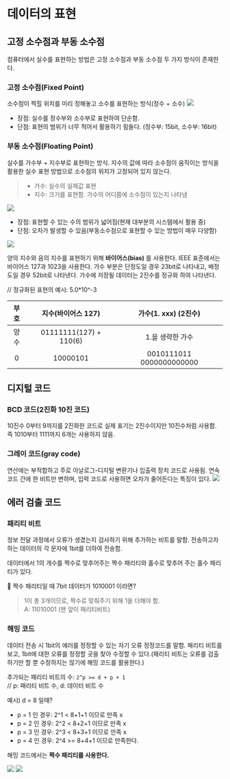 # 데이터의 표현
## 고정 소수점과 부동 소수점
컴퓨터에서 실수를 표현하는 방법은 고정 소수점과 부동 소수점 두 가지 방식이 존재한다.

### 고정 소수점(Fixed Point)
소수점이 찍힐 위치를 미리 정해놓고 소수를 표현하는 방식(정수 + 소수)
<img src="https://user-images.githubusercontent.com/60968342/130899443-4059e9bd-f14d-479a-ac9a-747b19440cc6.png">

- 장점: 실수를 정수부와 소수부로 표현하여 단순함.
- 단점: 표현의 범위가 너무 적어서 활용하기 힘들다. (정수부: 15bit, 소수부: 16bit)

### 부동 소수점(Floating Point)
실수를 가수부 + 지수부로 표현하는 방식. 지수의 값에 따라 소수점이 움직이는 방식을 활용한 실수 표현 방법으로 소수점의 위치가 고정되어 있지 않는다.
> - 가수: 실수의 실제값 표현  
> - 지수: 크기를 표현함. 가수의 어디쯤에 소수점이 있는지 나타냄

<img src="https://user-images.githubusercontent.com/60968342/130899449-12134b17-e75c-412e-9c0b-5013f4daa788.png">

- 장점: 표현할 수 있는 수의 범위가 넓어짐(현재 대부분의 시스템에서 활용 중)
- 단점: 오차가 발생할 수 있음(부동소수점으로 표현할 수 있는 방법이 매우 다양함)

<img src="https://user-images.githubusercontent.com/60968342/130899458-1a6b8d69-de67-417b-af07-7b727b682aad.jpg">

양의 지수와 음의 지수를 표현하기 위해 **바이어스(bias)** 를 사용한다. IEEE 표준에서는 바이어스 127과 1023을 사용한다. 가수 부분은 단정도일 경우 23bit로 나타내고, 배정도일 경우 52bit로 나타낸다. 가수에 저장될 데이터는 2진수를 정규화 하여 나타낸다.

// 정규화된 표현의 예시: 5.0*10^-3

| 부호 | 지수(바이어스 127) | 가수(1. xxx) (2진수) |
|:---:|:---:|:---:|
| 양수 | 01111111(127) + 110(6) | 1.을 생략한 가수 |
| 0 | 10000101 | 0010111011 0000000000000 |

## 디지털 코드
### BCD 코드(2진화 10진 코드)
10진수 0부터 9까지를 2진화한 코드로 실제 표기는 2진수이지만 10진수처럼 사용함. 즉 1010부터 1111까지 6개는 사용하지 않음.

### 그레이 코드(gray code)
연산에는 부적합하고 주로 아날로그-디지털 변환기나 입출력 장치 코드로 사용됨. 연속 코드 간에 한 비트만 변하며, 입력 코드로 사용하면 오차가 줄어든다는 특징이 있다.
<img src="https://user-images.githubusercontent.com/60968342/130899535-2a5f96e8-ca2a-414a-a942-f6a7922df478.jpg">

## 에러 검출 코드
### 패리티 비트
정보 전달 과정에서 오류가 생겼는지 검사하기 위해 추가하는 비트를 말함. 전송하고자 하는 데이터의 각 문자에 1bit를 더하여 전송함.

데이터에서 1의 개수를 짝수로 맞추어주는 짝수 패리티와 홀수로 맞추어 주는 홀수 패리티가 있다.

📌 짝수 패리티일 때 7bit 데이터가 1010001 이라면?
> 1이 총 3개이므로, 짝수로 맞춰주기 위해 1을 더해야 함.     
> A: 11010001 (맨 앞이 패리티비트)

### 해밍 코드
데이터 전송 시 1bit의 에러를 정정할 수 있는 자기 오류 정정코드를 말함. 패리티 비트를 보고, 1bit에 대한 오류를 정정할 곳을 찾아 수정할 수 있다.(패리티 비트는 오류를 검출하기만 할 뿐 수정하지는 않기에 해밍 코드를 활용한다.)

추가되는 패리티 비트의 수: `2^p >= d + p + 1`      
// p: 패리티 비트 수, d: 데이터 비트 수

예시) d = 8 일때?
- p = 1 인 경우: 2^1 < 8+1+1 이므로 만족 x
- p = 2 인 경우: 2^2 < 8+2+1 이므로 만족 x
- p = 3 인 경우: 2^3 < 8+3+1 이므로 만족 x
- p = 4 인 경우: 2^4 >= 8+4+1 이므로 만족한다.

해밍 코드에서는 **짝수 패리티를 사용한다.**

<img src="https://user-images.githubusercontent.com/60968342/130899543-2f560a06-fdc3-4e7b-a441-0d3929936130.jpg">
<img src="https://user-images.githubusercontent.com/60968342/130899548-3a1f3e9f-ef79-4a3e-b53f-f74f63fddaf9.jpg">